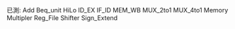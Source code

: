 已測:
Add
Beq_unit
HiLo
ID_EX
IF_ID
MEM_WB
MUX_2to1
MUX_4to1
Memory
Multipler
Reg_File
Shifter
Sign_Extend
